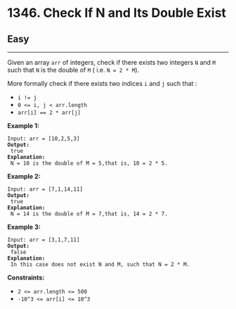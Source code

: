 # 1346. Check If N and Its Double Exist

## Easy

***

Given an array `arr` of integers, check if there exists two integers `N` and `M` such that `N` is the double of `M` ( i.e. `N = 2 * M`).

More formally check if there exists two indices `i` and `j` such that :

* `i != j`
* `0 <= i, j < arr.length`
* `arr[i] == 2 * arr[j]`

&#x20;

**Example 1:**

<pre><code>Input: arr = [10,2,5,3]
<strong>Output:
</strong> true
<strong>Explanation:
</strong> N = 10 is the double of M = 5,that is, 10 = 2 * 5.</code></pre>

**Example 2:**

<pre><code>Input: arr = [7,1,14,11]
<strong>Output:
</strong> true
<strong>Explanation:
</strong> N = 14 is the double of M = 7,that is, 14 = 2 * 7.</code></pre>

**Example 3:**

<pre><code>Input: arr = [3,1,7,11]
<strong>Output:
</strong> false
<strong>Explanation:
</strong> In this case does not exist N and M, such that N = 2 * M.</code></pre>

&#x20;

**Constraints:**

* `2 <= arr.length <= 500`
* `-10^3 <= arr[i] <= 10^3`
